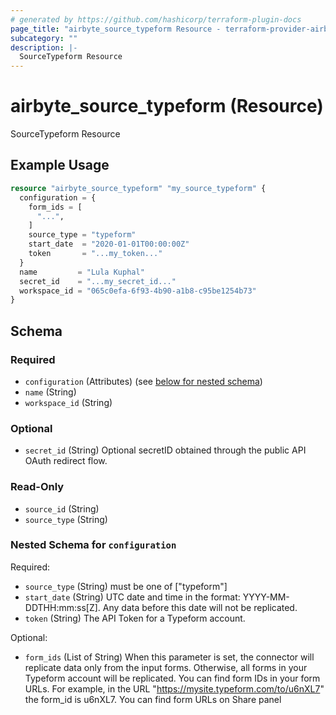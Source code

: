 ```yaml
---
# generated by https://github.com/hashicorp/terraform-plugin-docs
page_title: "airbyte_source_typeform Resource - terraform-provider-airbyte"
subcategory: ""
description: |-
  SourceTypeform Resource
---
```


# airbyte_source_typeform (Resource)

SourceTypeform Resource

## Example Usage

```terraform
resource "airbyte_source_typeform" "my_source_typeform" {
  configuration = {
    form_ids = [
      "...",
    ]
    source_type = "typeform"
    start_date  = "2020-01-01T00:00:00Z"
    token       = "...my_token..."
  }
  name         = "Lula Kuphal"
  secret_id    = "...my_secret_id..."
  workspace_id = "065c0efa-6f93-4b90-a1b8-c95be1254b73"
}
```

<!-- schema generated by tfplugindocs -->
## Schema

### Required

- `configuration` (Attributes) (see [below for nested schema](#nestedatt--configuration))
- `name` (String)
- `workspace_id` (String)

### Optional

- `secret_id` (String) Optional secretID obtained through the public API OAuth redirect flow.

### Read-Only

- `source_id` (String)
- `source_type` (String)

<a id="nestedatt--configuration"></a>
### Nested Schema for `configuration`

Required:

- `source_type` (String) must be one of ["typeform"]
- `start_date` (String) UTC date and time in the format: YYYY-MM-DDTHH:mm:ss[Z]. Any data before this date will not be replicated.
- `token` (String) The API Token for a Typeform account.

Optional:

- `form_ids` (List of String) When this parameter is set, the connector will replicate data only from the input forms. Otherwise, all forms in your Typeform account will be replicated. You can find form IDs in your form URLs. For example, in the URL "https://mysite.typeform.com/to/u6nXL7" the form_id is u6nXL7. You can find form URLs on Share panel


